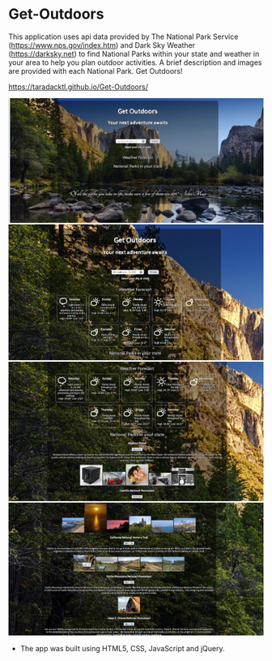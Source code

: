 # Get-Outdoors
This application uses api data provided by The National Park Service (https://www.nps.gov/index.htm) and Dark Sky Weather (https://darksky.net) to find National Parks within your state and weather in your area to help you plan outdoor activities. A brief description and images are provided with each National Park. Get Outdoors!

https://taradacktl.github.io/Get-Outdoors/

![ScreenShot](https://github.com/Taradacktl/Get-Outdoors/blob/master/Screenshot%20(2).png)
![ScreenShot](https://github.com/Taradacktl/Get-Outdoors/blob/master/Screenshot%20(3).png)
![ScreenShot](https://github.com/Taradacktl/Get-Outdoors/blob/master/Screenshot%20(4).png)
![ScreenShot](https://github.com/Taradacktl/Get-Outdoors/blob/master/Screenshot%20(5).png)

* The app was built using HTML5, CSS, JavaScript and jQuery.
